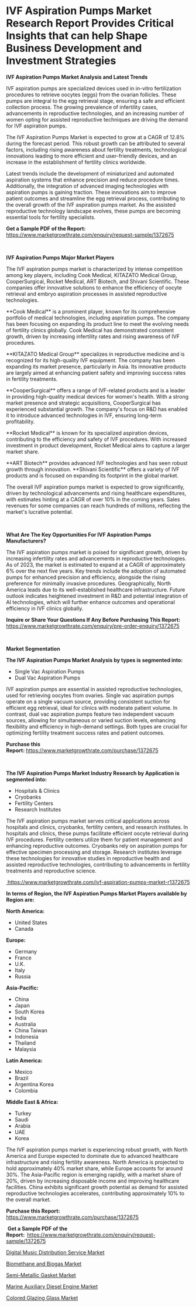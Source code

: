 <p><h1>IVF Aspiration Pumps Market Research Report Provides Critical Insights that can help Shape Business Development and Investment Strategies</h1></p><p><strong>IVF Aspiration Pumps Market Analysis and Latest Trends</strong></p>
<p><p>IVF aspiration pumps are specialized devices used in in-vitro fertilization procedures to retrieve oocytes (eggs) from the ovarian follicles. These pumps are integral to the egg retrieval stage, ensuring a safe and efficient collection process. The growing prevalence of infertility cases, advancements in reproductive technologies, and an increasing number of women opting for assisted reproductive techniques are driving the demand for IVF aspiration pumps. </p><p>The IVF Aspiration Pumps Market is expected to grow at a CAGR of 12.8% during the forecast period. This robust growth can be attributed to several factors, including rising awareness about fertility treatments, technological innovations leading to more efficient and user-friendly devices, and an increase in the establishment of fertility clinics worldwide. </p><p>Latest trends include the development of miniaturized and automated aspiration systems that enhance precision and reduce procedure times. Additionally, the integration of advanced imaging technologies with aspiration pumps is gaining traction. These innovations aim to improve patient outcomes and streamline the egg retrieval process, contributing to the overall growth of the IVF aspiration pumps market. As the assisted reproductive technology landscape evolves, these pumps are becoming essential tools for fertility specialists.</p></p>
<p><strong>Get a Sample PDF of the Report:&nbsp;</strong> <a href="https://www.marketgrowthrate.com/enquiry/request-sample/1372675">https://www.marketgrowthrate.com/enquiry/request-sample/1372675</a></p>
<p>&nbsp;</p>
<p><strong>IVF Aspiration Pumps Major Market Players</strong></p>
<p><p>The IVF aspiration pumps market is characterized by intense competition among key players, including Cook Medical, KITAZATO Medical Group, CooperSurgical, Rocket Medical, ART Biotech, and Shivani Scientific. These companies offer innovative solutions to enhance the efficiency of oocyte retrieval and embryo aspiration processes in assisted reproductive technologies.</p><p>**Cook Medical** is a prominent player, known for its comprehensive portfolio of medical technologies, including aspiration pumps. The company has been focusing on expanding its product line to meet the evolving needs of fertility clinics globally. Cook Medical has demonstrated consistent growth, driven by increasing infertility rates and rising awareness of IVF procedures.</p><p>**KITAZATO Medical Group** specializes in reproductive medicine and is recognized for its high-quality IVF equipment. The company has been expanding its market presence, particularly in Asia. Its innovative products are largely aimed at enhancing patient safety and improving success rates in fertility treatments.</p><p>**CooperSurgical** offers a range of IVF-related products and is a leader in providing high-quality medical devices for women's health. With a strong market presence and strategic acquisitions, CooperSurgical has experienced substantial growth. The company's focus on R&D has enabled it to introduce advanced technologies in IVF, ensuring long-term profitability.</p><p>**Rocket Medical** is known for its specialized aspiration devices, contributing to the efficiency and safety of IVF procedures. With increased investment in product development, Rocket Medical aims to capture a larger market share.</p><p>**ART Biotech** provides advanced IVF technologies and has seen robust growth through innovation. **Shivani Scientific** offers a variety of IVF products and is focused on expanding its footprint in the global market.</p><p>The overall IVF aspiration pumps market is expected to grow significantly, driven by technological advancements and rising healthcare expenditures, with estimates hinting at a CAGR of over 10% in the coming years. Sales revenues for some companies can reach hundreds of millions, reflecting the market's lucrative potential.</p></p>
<p>&nbsp;</p>
<p><strong>What Are The Key Opportunities For IVF Aspiration Pumps Manufacturers?</strong></p>
<p><p>The IVF aspiration pumps market is poised for significant growth, driven by increasing infertility rates and advancements in reproductive technologies. As of 2023, the market is estimated to expand at a CAGR of approximately 6% over the next five years. Key trends include the adoption of automated pumps for enhanced precision and efficiency, alongside the rising preference for minimally invasive procedures. Geographically, North America leads due to its well-established healthcare infrastructure. Future outlook indicates heightened investment in R&D and potential integration of AI technologies, which will further enhance outcomes and operational efficiency in IVF clinics globally.</p></p>
<p><strong>Inquire or Share Your Questions If Any Before Purchasing This Report:</strong> <a href="https://www.marketgrowthrate.com/enquiry/pre-order-enquiry/1372675">https://www.marketgrowthrate.com/enquiry/pre-order-enquiry/1372675</a></p>
<p>&nbsp;</p>
<p><strong>Market Segmentation</strong></p>
<p><strong>The IVF Aspiration Pumps Market Analysis by types is segmented into:</strong></p>
<p><ul><li>Single Vac Aspiration Pumps</li><li>Dual Vac Aspiration Pumps</li></ul></p>
<p><p>IVF aspiration pumps are essential in assisted reproductive technologies, used for retrieving oocytes from ovaries. Single vac aspiration pumps operate on a single vacuum source, providing consistent suction for efficient egg retrieval, ideal for clinics with moderate patient volume. In contrast, dual vac aspiration pumps feature two independent vacuum sources, allowing for simultaneous or varied suction levels, enhancing flexibility and efficiency in high-demand settings. Both types are crucial for optimizing fertility treatment success rates and patient outcomes.</p></p>
<p><strong>Purchase this Report:&nbsp;</strong><a href="https://www.marketgrowthrate.com/purchase/1372675">https://www.marketgrowthrate.com/purchase/1372675</a></p>
<p>&nbsp;</p>
<p><strong>The IVF Aspiration Pumps Market Industry Research by Application is segmented into:</strong></p>
<p><ul><li>Hospitals & Clinics</li><li>Cryobanks</li><li>Fertility Centers</li><li>Research Institutes</li></ul></p>
<p><p>The IVF aspiration pumps market serves critical applications across hospitals and clinics, cryobanks, fertility centers, and research institutes. In hospitals and clinics, these pumps facilitate efficient oocyte retrieval during IVF procedures. Fertility centers utilize them for patient management and enhancing reproductive outcomes. Cryobanks rely on aspiration pumps for effective specimen processing and storage. Research institutes leverage these technologies for innovative studies in reproductive health and assisted reproductive technologies, contributing to advancements in fertility treatments and reproductive science.</p></p>
<p><a href="https://www.marketgrowthrate.com/ivf-aspiration-pumps-market-r1372675">&nbsp;https://www.marketgrowthrate.com/ivf-aspiration-pumps-market-r1372675</a></p>
<p><strong>In terms of Region, the IVF Aspiration Pumps Market Players available by Region are:</strong></p>
<p>
    <p> <strong> North America: </strong>
        <ul>
            <li>United States</li>
            <li>Canada</li>
        </ul>
        </p> 
    <p> <strong> Europe: </strong>
        <ul>
            <li>Germany</li>
            <li>France</li>
            <li>U.K.</li>
            <li>Italy</li>
            <li>Russia</li>
        </ul>
        </p> 
    <p> <strong> Asia-Pacific: </strong>
        <ul>
            <li>China</li>
            <li>Japan</li>
            <li>South Korea</li>
            <li>India</li>
            <li>Australia</li>
            <li>China Taiwan</li>
            <li>Indonesia</li>
            <li>Thailand</li>
            <li>Malaysia</li>
        </ul>
        </p> 
    <p> <strong> Latin America: </strong>
        <ul>
            <li>Mexico</li>
            <li>Brazil</li>
            <li>Argentina Korea</li>
            <li>Colombia</li>
        </ul>
        </p> 
    <p> <strong> Middle East & Africa: </strong>
        <ul>
            <li>Turkey</li>
            <li>Saudi</li>
            <li>Arabia</li>
            <li>UAE</li>
            <li>Korea</li>
        </ul>
    </p>
    </p>
<p><p>The IVF aspiration pumps market is experiencing robust growth, with North America and Europe expected to dominate due to advanced healthcare infrastructure and rising fertility awareness. North America is projected to hold approximately 40% market share, while Europe accounts for around 30%. The Asia-Pacific region is emerging rapidly, with a market share of 20%, driven by increasing disposable income and improving healthcare facilities. China exhibits significant growth potential as demand for assisted reproductive technologies accelerates, contributing approximately 10% to the overall market.</p></p>
<p><strong>Purchase this Report: </strong><a href="https://www.marketgrowthrate.com/purchase/1372675">https://www.marketgrowthrate.com/purchase/1372675</a></p>
<p>&nbsp;<strong>Get a Sample PDF of the Report:&nbsp;&nbsp;</strong><a href="https://www.marketgrowthrate.com/enquiry/request-sample/1372675">https://www.marketgrowthrate.com/enquiry/request-sample/1372675</a></p>
<p><strong></strong></p>
<p><p><a href="https://www.linkedin.com/pulse/global-digital-music-distribution-service-market-focus-0oxuc">Digital Music Distribution Service Market</a></p><p><a href="https://medium.com/@cathymaggio76/strategic-market-insights-into-the-global-biomethane-and-biogas-market-2024-2031-c73244b3838d">Biomethane and Biogas Market</a></p><p><a href="https://issuu.com/reportprime-2/docs/semi-metallic-gasket-market-size-20_e01b38f8743bf8">Semi-Metallic Gasket Market</a></p><p><a href="https://medium.com/@cathymaggio76/marine-auxiliary-diesel-engine-market-forecasts-market-trends-and-impact-analysis-2024-2031-0cd70e31d438?postPublishedType=repub">Marine Auxiliary Diesel Engine Market</a></p><p><a href="https://issuu.com/reportprime-2/docs/colored-glazing-glass-market-size-2_b39e4ed4f0be63">Colored Glazing Glass Market</a></p></p>
